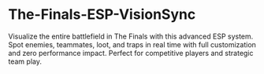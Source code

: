 # The-Finals-ESP-VisionSync
Visualize the entire battlefield in The Finals with this advanced ESP system. Spot enemies, teammates, loot, and traps in real time with full customization and zero performance impact. Perfect for competitive players and strategic team play.
